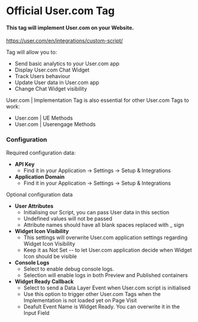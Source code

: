 # Official User.com Tag

#### This tag will implement User.com on your Website.

https://user.com/en/integrations/custom-script/


Tag will allow you to:

- Send basic analytics to your User.com app
- Display User.com Chat Widget
- Track Users behaviour
- Update User data in User.com app
- Change Chat Widget visibility

User.com | Implementation Tag is also essential for other User.com Tags to work:

- User.com | UE Methods
- User.com | Userengage Methods


### Configuration

Required configuration data:

- **API Key**
	- Find it in your Application -> Settings -> Setup & Integrations
- **Application Domain**
	- Find it in your Application -> Settings -> Setup & Integrations


Optional configuration data

- **User Attributes**
	- Initialising our Script, you can pass User data in this section
	- Undefined values will not be passed
	- Attribute names should have all blank spaces replaced with _ sign
- **Widget Icon Visibility**
	- This settings will overwrite User.com application settings regarding Widget Icon Visibility
	- Keep it as Not Set -- to let User.com application decide when Widget Icon should be visible
- **Console Logs**
	- Select to enable debug console logs.
	- Selection will enable logs in both Preview and Published containers
- **Widget Ready Callback**
	- Select to send a Data Layer Event when User.com script is initialised
	- Use this option to trigger other User.com Tags when the Implementation is not loaded yet on Page Visit
    - Deafult Event Name is Widget Ready. You can overwrite it in the Input Field